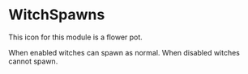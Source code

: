 WitchSpawns
===========

This icon for this module is a flower pot.

When enabled witches can spawn as normal. When disabled witches cannot spawn.